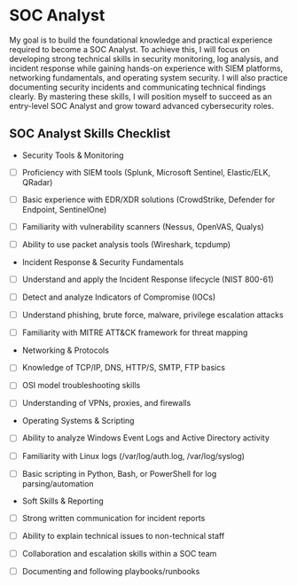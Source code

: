 # SOC Analyst
My goal is to build the foundational knowledge and practical experience required to become a SOC Analyst. To achieve this, I will focus on developing strong technical skills in security monitoring, log analysis, and incident response while gaining hands-on experience with SIEM platforms, networking fundamentals, and operating system security. I will also practice documenting security incidents and communicating technical findings clearly. By mastering these skills, I will position myself to succeed as an entry-level SOC Analyst and grow toward advanced cybersecurity roles.

## SOC Analyst Skills Checklist
* Security Tools & Monitoring

- [ ] Proficiency with SIEM tools (Splunk, Microsoft Sentinel, Elastic/ELK, QRadar)

- [ ] Basic experience with EDR/XDR solutions (CrowdStrike, Defender for Endpoint, SentinelOne)

- [ ] Familiarity with vulnerability scanners (Nessus, OpenVAS, Qualys)

- [ ] Ability to use packet analysis tools (Wireshark, tcpdump)

* Incident Response & Security Fundamentals

- [ ] Understand and apply the Incident Response lifecycle (NIST 800-61)

- [ ] Detect and analyze Indicators of Compromise (IOCs)

- [ ] Understand phishing, brute force, malware, privilege escalation attacks

- [ ] Familiarity with MITRE ATT&CK framework for threat mapping

* Networking & Protocols

- [ ] Knowledge of TCP/IP, DNS, HTTP/S, SMTP, FTP basics

- [ ] OSI model troubleshooting skills

- [ ] Understanding of VPNs, proxies, and firewalls

* Operating Systems & Scripting

- [ ] Ability to analyze Windows Event Logs and Active Directory activity

- [ ] Familiarity with Linux logs (/var/log/auth.log, /var/log/syslog)

- [ ] Basic scripting in Python, Bash, or PowerShell for log parsing/automation

* Soft Skills & Reporting

- [ ] Strong written communication for incident reports

- [ ] Ability to explain technical issues to non-technical staff

- [ ] Collaboration and escalation skills within a SOC team

- [ ] Documenting and following playbooks/runbooks
